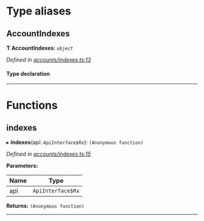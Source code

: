 

# Type aliases

<a id="accountindexes"></a>

##  AccountIndexes

**Ƭ AccountIndexes**: *`object`*

*Defined in [accounts/indexes.ts:13](https://github.com/polkadot-js/api/blob/25c18bb/packages/api-derive/src/accounts/indexes.ts#L13)*

#### Type declaration

[index: `string`]: `AccountIndex`

___

# Functions

<a id="indexes"></a>

##  indexes

▸ **indexes**(api: *`ApiInterface$Rx`*): `(Anonymous function)`

*Defined in [accounts/indexes.ts:15](https://github.com/polkadot-js/api/blob/25c18bb/packages/api-derive/src/accounts/indexes.ts#L15)*

**Parameters:**

| Name | Type |
| ------ | ------ |
| api | `ApiInterface$Rx` |

**Returns:** `(Anonymous function)`

___

